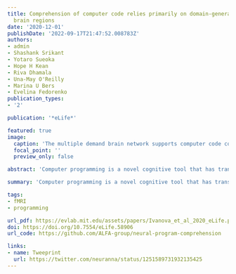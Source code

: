 ```yaml
---
title: Comprehension of computer code relies primarily on domain-general executive
  brain regions
date: '2020-12-01'
publishDate: '2022-09-17T21:47:52.008783Z'
authors:
- admin
- Shashank Srikant
- Yotaro Sueoka
- Hope H Kean
- Riva Dhamala
- Una-May O'Reilly
- Marina U Bers
- Evelina Fedorenko
publication_types:
- '2'

publication: '*eLife*'

featured: true
image:
  caption: 'The multiple demand brain network supports computer code comprehension.'
  focal_point: ''
  preview_only: false

abstract: 'Computer programming is a novel cognitive tool that has transformed modern society. What cognitive and neural mechanisms support this skill? Here, we used functional magnetic resonance imaging to investigate two candidate brain systems: the multiple demand (MD) system, typically recruited during math, logic, problem solving, and executive tasks, and the language system, typically recruited during linguistic processing. We examined MD and language system responses to code written in Python, a text-based programming language (Experiment 1) and in ScratchJr, a graphical programming language (Experiment 2); for both, we contrasted responses to code problems with responses to content-matched sentence problems. We found that the MD system exhibited strong bilateral responses to code in both experiments, whereas the language system responded strongly to sentence problems, but weakly or not at all to code problems. Thus, the MD system supports the use of novel cognitive tools even when the input is structurally similar to natural language.'

summary: 'Computer programming is a novel cognitive tool that has transformed modern society. What cognitive and neural mechanisms support this skill?'

tags:
- fMRI
- programming

url_pdf: https://evlab.mit.edu/assets/papers/Ivanova_et_al_2020_eLife.pdf
doi: https://doi.org/10.7554/eLife.58906
url_code: https://github.com/ALFA-group/neural-program-comprehension

links:
- name: Tweeprint
  url: https://twitter.com/neuranna/status/1251589731932135425
---
```

